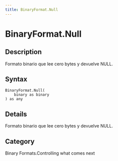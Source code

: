 ```yaml
---
title: BinaryFormat.Null
---
```


# BinaryFormat.Null


## Description

Formato binario que lee cero bytes y devuelve NULL.


## Syntax

```powerquery
BinaryFormat.Null(
    binary as binary
) as any
```


## Details

Formato binario que lee cero bytes y devuelve NULL.



## Category
Binary Formats.Controlling what comes next
